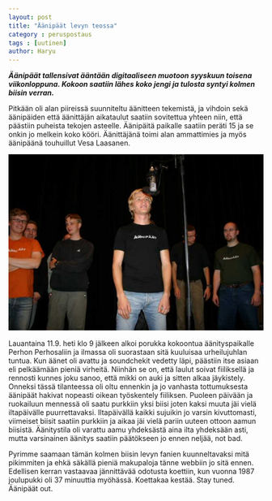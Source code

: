 ```yaml
---
layout: post
title: "Äänipäät levyn teossa"
category : peruspostaus
tags : [uutinen]
author: Haryu
---
```


***Äänipäät tallensivat ääntään digitaaliseen muotoon syyskuun toisena viikonloppuna. Kokoon saatiin lähes koko jengi ja tulosta syntyi kolmen biisin verran.***


Pitkään oli alan piireissä suunniteltu äänitteen tekemistä, ja vihdoin sekä äänipäiden että äänittäjän aikataulut saatiin sovitettua yhteen niin, että päästiin puheista tekojen asteelle. Äänipäitä paikalle saatiin peräti 15 ja se onkin jo melkein koko kööri. Äänittäjänä toimi alan ammattimies ja myös äänipäänä touhuillut Vesa Laasanen.

![](/kuvat/blog_images/perhon_levytys_2004.jpg)

Lauantaina 11.9. heti klo 9 jälkeen alkoi porukka kokoontua äänityspaikalle Perhon Perhosaliin ja ilmassa oli suorastaan sitä kuuluisaa urheilujuhlan tuntua. Kun äänet oli avattu ja soundchekit vedetty läpi, päästiin itse asiaan eli pelkäämään pieniä virheitä. Niinhän se on, että laulut soivat fiiliksellä ja rennosti kunnes joku sanoo, että mikki on auki ja sitten alkaa jäykistely. Onneksi tässä tilanteessa oli oltu ennenkin ja jo vanhasta tottumuksesta äänipäät hakivat nopeasti oikean työskentely fiiliksen. Puoleen päivään ja ruokailuun mennessä oli saatu purkkiin yksi biisi joten kaksi muuta jäi vielä iltapäivälle puurrettavaksi. Iltapäivällä kaikki sujuikin jo varsin kivuttomasti, viimeiset biisit saatiin purkkiin ja aikaa jäi vielä pariin uuteen ottoon aamun biisistä. Äänitystila oli varattu aamu yhdeksästä aina ilta yhdeksään asti, mutta varsinainen äänitys saatiin päätökseen jo ennen neljää, not bad.

Pyrimme saamaan tämän kolmen biisin levyn fanien kuunneltavaksi mitä pikimmiten ja ehkä säkällä pieniä makupaloja tänne webbiin jo sitä ennen. Edellisen kerran vastaavaa jännittävää odotusta koettiin, kun vuonna 1987 joulupukki oli 37 minuuttia myöhässä. Koettakaa kestää. Stay tuned. Äänipäät out. 





